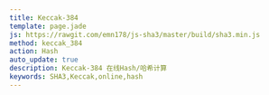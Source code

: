 ```yaml
---
title: Keccak-384
template: page.jade
js: https://rawgit.com/emn178/js-sha3/master/build/sha3.min.js
method: keccak_384
action: Hash
auto_update: true
description: Keccak-384 在线Hash/哈希计算
keywords: SHA3,Keccak,online,hash
---
```

